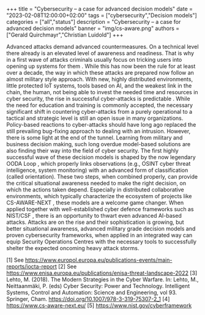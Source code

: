 +++
title = "Cybersecurity – a case for advanced decision models"
date = "2023-02-08T12:00:00+02:00"
tags = ["cybersecurity","Decision models"]
categories = ["all","status"]
description = "Cybersecurity – a case for advanced decision models"
banner = "img/cs-aware.png"
authors = ["Gerald Quirchmayr","Christian Luidold"]
+++


Advanced attacks demand advanced countermeasures. On a technical level there already is an elevated level of awareness and readiness. That is why in a first wave of attacks criminals usually focus on tricking users into opening up systems for them . While this has now been the rule for at least over a decade, the way in which these attacks are prepared now follow an almost military style approach. With new, highly distributed environments, little protected IoT systems, tools based on AI, and the weakest link in the chain, the human, not being able to invest the needed time and resources in cyber security, the rise in successful cyber-attacks is predictable . While the need for education and training is commonly accepted, the necessary significant shift in countering cyber-attacks from a purely operational to a tactical and strategic level is still an open issue in many organizations. Policy-based reactions to cyber-attacks should have long ago replaced the still prevailing bug-fixing approach to dealing with an intrusion. However, there is some light at the end of the tunnel. Learning from military and business decision making, such long overdue model-based solutions are also finding their way into the field of cyber security. The first highly successful wave of these decision models is shaped by the now legendary OODA Loop , which properly links observations (e.g., OSINT cyber threat intelligence, system monitoring) with an advanced form of classification (called orientation). These two steps, when combined properly, can provide the critical situational awareness needed to make the right decision, on which the actions taken depend. Especially in distributed collaborative environments, which typically characterize the ecosystem of projects like CS-AWARE-NEXT , these models are a welcome game changer. When applied together with well-established cyber defence frameworks such as NIST/CSF , there is an opportunity to thwart even advanced AI-based attacks. Attacks are on the rise and their sophistication is growing, but better situational awareness, advanced military grade decision models and proven cybersecurity frameworks, when applied in an integrated way can equip Security Operations Centres with the necessary tools to successfully shelter the expected oncoming heavy attack storms. 

[1] See https://www.europol.europa.eu/publications-events/main-reports/iocta-report
[2] See https://www.enisa.europa.eu/publications/enisa-threat-landscape-2022
[3] Lehto, M. (2018). The Modern Strategies in the Cyber Warfare. In: Lehto, M., Neittaanmäki, P. (eds) Cyber Security: Power and Technology. Intelligent Systems, Control and Automation: Science and Engineering, vol 93. Springer, Cham. https://doi.org/10.1007/978-3-319-75307-2_1
[4] https://www.cs-aware-next.eu/
[5] https://www.nist.gov/cyberframework

